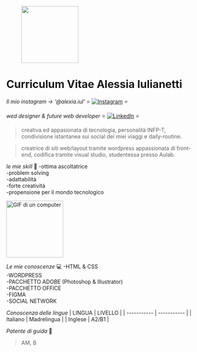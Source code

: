 <figure>
    <img src=https://i.pinimg.com/736x/6b/21/d1/6b21d126bdd2aaf064b0c0ad99e66b3c.jpg width="150" height="150">

</figure>



# **Curriculum Vitae Alessia Iulianetti**

*Il mio instagram  &rarr; '@alexia.iul'* ⭐ [![Instagram](https://img.shields.io/badge/Instagram-%23E4405F.svg?style=for-the-badge&logo=Instagram&logoColor=white)](https://www.instagram.com/alexia.iul/?hl=it) ⭐
 <br>
 
*wed designer & future web developer* ⭐ [![LinkedIn](https://img.shields.io/badge/LinkedIn-%230077B5.svg?style=for-the-badge&logo=linkedin&logoColor=white)](https://www.linkedin.com/in/alexia-iuliano/) ⭐


> creativa ed appasionata di tecnologia,
> personalità INFP-T,
> condivisione istantanea sui social dei miei viaggi e daily-routine.

>creatrice di siti web/layout tramite wordpress
>appassionata di front-end,
>codifica tramite visual studio,
>studentessa presso Aulab.

*le mie skill* :raising_hand:
-ottima ascoltatrice <br>
-problem solving <br>
-adattabilità <br>
-forte creatività <br>
-propensione per il mondo tecnologico <br>


<img src="https://i.giphy.com/media/v1.Y2lkPTc5MGI3NjExOXV5M2N3dTh6cWkyMHFucDd1b3k4MTgzaXVieTNxOHUxaW01cWptbSZlcD12MV9pbnRlcm5hbF9naWZfYnlfaWQmY3Q9Zw/fRgwpuil2wHww7OXjT/giphy.gif" width="150" height="150" alt="GIF di un computer" /> <br>


*Le mie conoscenze* :computer:
-HTML & CSS <br>
-WORDPRESS <br>
-PACCHETTO ADOBE (Photoshop & Illustrator) <br>
-PACCHETTO OFFICE <br>
-FIGMA <br>
-SOCIAL NETWORK <br>

*Conoscenza delle lingue*
| LINGUA      | LIVELLO     |
| ----------- | ----------- |
| Italiano    | Madrelingua |
| Inglese     | A2/B1       |

*Patente di guida* :car:
> AM, B


